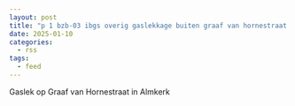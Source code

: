 ```yaml
---
layout: post
title: "p 1 bzb-03 ibgs overig gaslekkage buiten graaf van hornestraat almkerk 205092 205631"
date: 2025-01-10
categories: 
  - rss
tags: 
  - feed
---
```


Gaslek op Graaf van Hornestraat in Almkerk
